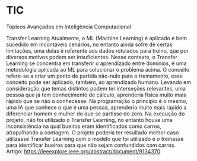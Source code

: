 # TIC
Tópicos Avançados em Inteligência Computacional



Transfer Learning
Atualmente, o ML (Machine Learning) é aplicado e bem sucedido em incontáveis cenários, no entanto ainda sofre de certas limitações, uma delas é referente aos dados rotulados para treino, que por diversos motivos podem ser insuficientes.
Nesse contexto, o Transfer Learning se concentra em transferir o aprendizado entre domínios, é uma metodologia aplicada ao ML para solucionar o problema acima. O conceito refere-se a criar um ponto de partida não-nulo para o treinamento, esse conceito pode ser aplicado, também, ao aprendizado humano. Levando em consideração que temas distintos podem ter interseções relevantes, uma pessoa que já tem conhecimento de cálculo, aprenderia física muito mais rápido que se não o conhecesse. Na programação o princípio é o mesmo, uma IA que conhece o que é uma pessoa, aprenderia muito mais rápido a diferenciar homem e mulher do que se partisse do zero.
Na execução do projeto, não foi utilizado o Transfer Learning, no entanto houve uma inconsistência na qual bueiros eram identificados como carros, atrapalhando a contagem. O projeto poderia ter resultado melhor caso utilizasse Transfer Learning com o modelo que foi utilizado e o treinasse para identificar bueiros para que não sejam confundidos com carros.
Artigo: https://ieeexplore.ieee.org/abstract/document/9134370
